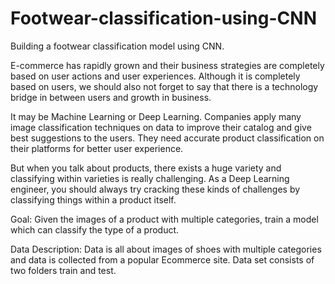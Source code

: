 # Footwear-classification-using-CNN

Building a footwear classification model using CNN.

E-commerce has rapidly grown and their business strategies are completely based on user actions 
and user experiences. Although it is completely based on users, we should also not forget to say 
that there is a technology bridge in between users and growth in business. 

It may be Machine Learning or Deep Learning. Companies apply many image classification techniques on data to 
improve their catalog and give best suggestions to the users. They need accurate product classification on their platforms for better user experience. 

But when you talk about products, there exists a huge variety and classifying within varieties is really challenging. As a Deep Learning
engineer, you should always try cracking these kinds of challenges by classifying things within a product itself.

Goal: Given the images of a product with multiple categories, train a model which can classify the type of a product.

Data Description: Data is all about images of shoes with multiple categories and data is collected from a popular Ecommerce site. 
Data set consists of two folders train and test.
